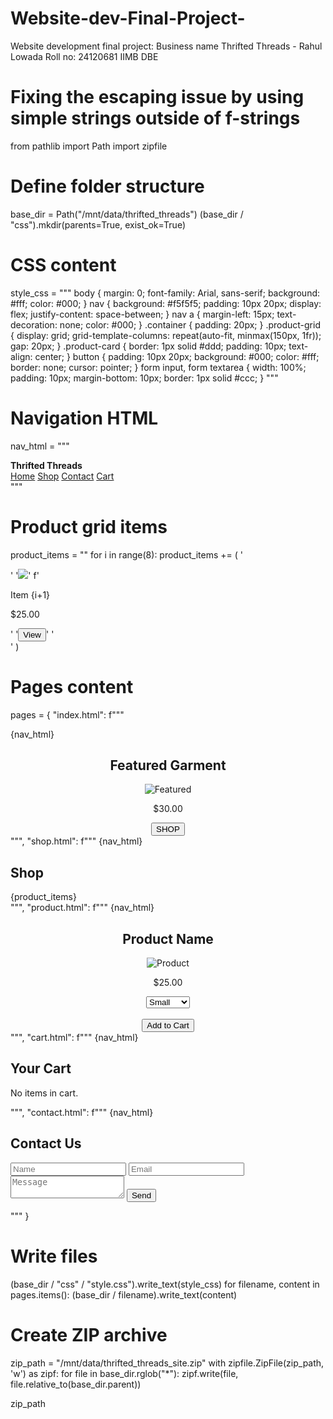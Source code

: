 # Website-dev-Final-Project-
Website development final project: Business name Thrifted Threads - Rahul Lowada Roll no: 24120681 IIMB DBE

# Fixing the escaping issue by using simple strings outside of f-strings
from pathlib import Path
import zipfile

# Define folder structure
base_dir = Path("/mnt/data/thrifted_threads")
(base_dir / "css").mkdir(parents=True, exist_ok=True)

# CSS content
style_css = """
body {
    margin: 0;
    font-family: Arial, sans-serif;
    background: #fff;
    color: #000;
}
nav {
    background: #f5f5f5;
    padding: 10px 20px;
    display: flex;
    justify-content: space-between;
}
nav a {
    margin-left: 15px;
    text-decoration: none;
    color: #000;
}
.container {
    padding: 20px;
}
.product-grid {
    display: grid;
    grid-template-columns: repeat(auto-fit, minmax(150px, 1fr));
    gap: 20px;
}
.product-card {
    border: 1px solid #ddd;
    padding: 10px;
    text-align: center;
}
button {
    padding: 10px 20px;
    background: #000;
    color: #fff;
    border: none;
    cursor: pointer;
}
form input, form textarea {
    width: 100%;
    padding: 10px;
    margin-bottom: 10px;
    border: 1px solid #ccc;
}
"""

# Navigation HTML
nav_html = """
<nav>
    <div><strong>Thrifted Threads</strong></div>
    <div>
        <a href="index.html">Home</a>
        <a href="shop.html">Shop</a>
        <a href="contact.html">Contact</a>
        <a href="cart.html">Cart</a>
    </div>
</nav>
"""

# Product grid items
product_items = ""
for i in range(8):
    product_items += (
        '<div class="product-card">'
        '<img src="https://via.placeholder.com/100">'
        f'<p>Item {i+1}</p><p>$25.00</p>'
        '<button onclick="location.href=\'product.html\'">View</button>'
        '</div>'
    )

# Pages content
pages = {
    "index.html": f"""<!DOCTYPE html>
<html lang="en">
<head>
    <meta charset="UTF-8">
    <title>Home - Thrifted Threads</title>
    <link rel="stylesheet" href="css/style.css">
</head>
<body>
{nav_html}
<div class="container" style="text-align:center;">
    <h2>Featured Garment</h2>
    <img src="https://via.placeholder.com/200" alt="Featured" />
    <p>$30.00</p>
    <button onclick="location.href='shop.html'">SHOP</button>
</div>
</body>
</html>
""",
    "shop.html": f"""<!DOCTYPE html>
<html lang="en">
<head>
    <meta charset="UTF-8">
    <title>Shop - Thrifted Threads</title>
    <link rel="stylesheet" href="css/style.css">
</head>
<body>
{nav_html}
<div class="container">
    <h2>Shop</h2>
    <div class="product-grid">
        {product_items}
    </div>
</div>
</body>
</html>
""",
    "product.html": f"""<!DOCTYPE html>
<html lang="en">
<head>
    <meta charset="UTF-8">
    <title>Product - Thrifted Threads</title>
    <link rel="stylesheet" href="css/style.css">
</head>
<body>
{nav_html}
<div class="container" style="text-align:center;">
    <h2>Product Name</h2>
    <img src="https://via.placeholder.com/200" alt="Product" />
    <p>$25.00</p>
    <select><option>Small</option><option>Medium</option><option>Large</option></select><br><br>
    <button>Add to Cart</button>
</div>
</body>
</html>
""",
    "cart.html": f"""<!DOCTYPE html>
<html lang="en">
<head>
    <meta charset="UTF-8">
    <title>Cart - Thrifted Threads</title>
    <link rel="stylesheet" href="css/style.css">
</head>
<body>
{nav_html}
<div class="container">
    <h2>Your Cart</h2>
    <p>No items in cart.</p>
</div>
</body>
</html>
""",
    "contact.html": f"""<!DOCTYPE html>
<html lang="en">
<head>
    <meta charset="UTF-8">
    <title>Contact - Thrifted Threads</title>
    <link rel="stylesheet" href="css/style.css">
</head>
<body>
{nav_html}
<div class="container">
    <h2>Contact Us</h2>
    <form>
        <input type="text" placeholder="Name" required>
        <input type="email" placeholder="Email" required>
        <textarea placeholder="Message" required></textarea>
        <button type="submit">Send</button>
    </form>
</div>
</body>
</html>
"""
}

# Write files
(base_dir / "css" / "style.css").write_text(style_css)
for filename, content in pages.items():
    (base_dir / filename).write_text(content)

# Create ZIP archive
zip_path = "/mnt/data/thrifted_threads_site.zip"
with zipfile.ZipFile(zip_path, 'w') as zipf:
    for file in base_dir.rglob("*"):
        zipf.write(file, file.relative_to(base_dir.parent))

zip_path
